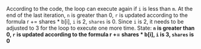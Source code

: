 According to the code, the loop can execute again if `i` is less than `m`. At the end of the last iteration, `n` is greater than 0, `r` is updated according to the formula r += shares * b[i], `i` is 2, `shares` is 0. Since `i` is 2, it needs to be adjusted to 3 for the loop to execute one more time.
State: **`n` is greater than 0, `r` is updated according to the formula r += shares * b[i], `i` is 3, `shares` is 0**